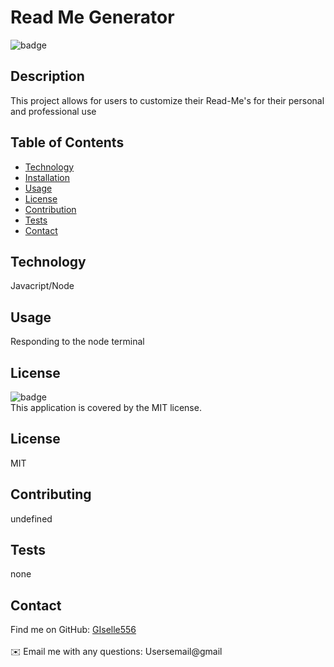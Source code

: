 # Read Me Generator
  ![badge](https://img.shields.io/badge/license-MIT-brightgreen)

## Description
This project allows for users to customize their Read-Me's for their personal and professional use
  
  ## Table of Contents
  * [Technology](#technology)
  * [Installation](#installation)
  * [Usage](#usage)
  * [License](#license)
  * [Contribution](#contribution)  
  * [Tests](#tests)
  * [Contact](#contact)


## Technology
Javacript/Node

## Usage
Responding to the node terminal

## License
![badge](https://img.shields.io/badge/license-MIT-brightgreen)
<br />
This application is covered by the MIT license.

## License
MIT

## Contributing
undefined

## Tests
none

## Contact
Find me on GitHub: [GIselle556](https://github.com/GIselle556)<br />
<br />
✉️ Email me with any questions: Usersemail@gmail<br /><br />


 